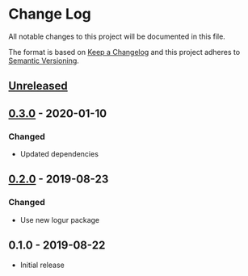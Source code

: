 # Change Log


All notable changes to this project will be documented in this file.

The format is based on [Keep a Changelog](http://keepachangelog.com/en/1.0.0/)
and this project adheres to [Semantic Versioning](http://semver.org/spec/v2.0.0.html).


## [Unreleased]


## [0.3.0] - 2020-01-10

### Changed

- Updated dependencies


## [0.2.0] - 2019-08-23

### Changed

- Use new logur package


## 0.1.0 - 2019-08-22

- Initial release


[Unreleased]: https://github.com/logur/integration-zap/compare/v0.3.0...HEAD
[0.3.0]: https://github.com/logur/integration-zap/compare/v0.2.0...v0.3.0
[0.2.0]: https://github.com/logur/integration-zap/compare/v0.1.0...v0.2.0

